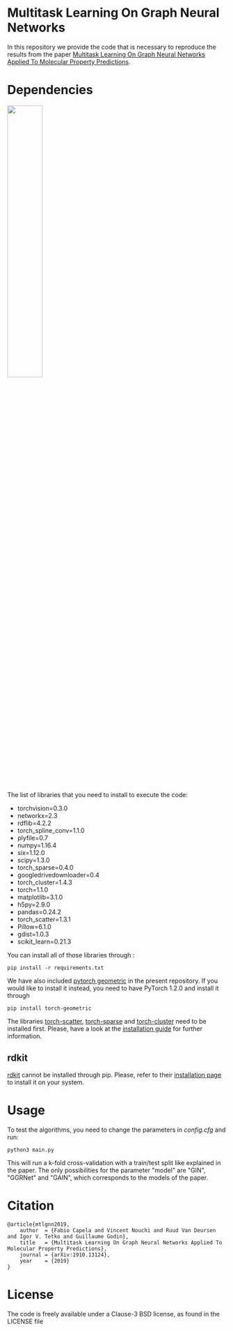 # Multitask Learning On Graph Neural Networks

In this repository we provide the code that is necessary to reproduce the results from the paper [Multitask Learning On Graph Neural Networks Applied To Molecular Property Predictions](https://arxiv.org/pdf/1910.13124.pdf). 


# Dependencies
<img width="40%" src="https://raw.githubusercontent.com/rusty1s/pytorch_geometric/master/docs/source/_static/img/pyg_logo_text.svg?sanitize=true" />


The list of libraries that you need to install to execute the code:
- torchvision=0.3.0
- networkx=2.3
- rdflib=4.2.2
- torch_spline_conv=1.1.0
- plyfile=0.7
- numpy=1.16.4
- six=1.12.0
- scipy=1.3.0
- torch_sparse=0.4.0
- googledrivedownloader=0.4
- torch_cluster=1.4.3
- torch=1.1.0
- matplotlib=3.1.0
- h5py=2.9.0
- pandas=0.24.2
- torch_scatter=1.3.1
- Pillow=6.1.0
- gdist=1.0.3
- scikit_learn=0.21.3

You can install all of those libraries through :

```
pip install -r requirements.txt
```

We have also included [pytorch geometric](https://github.com/rusty1s/pytorch_geometric) in the present repository. If you would like to install it instead, you need to have PyTorch 1.2.0 and install it through

```
pip install torch-geometric
```

The libraries [torch-scatter](https://github.com/rusty1s/pytorch_scatter), [torch-sparse](https://github.com/rusty1s/pytorch_sparse) and [torch-cluster](https://github.com/rusty1s/pytorch_cluster) need to be installed first. Please, have a look at the  [installation guide](https://github.com/rusty1s/pytorch_geometric) for further information.

## rdkit

[rdkit](https://github.com/rdkit/rdkit) cannot be installed through pip. Please, refer to their [installation page](https://github.com/rdkit/rdkit/blob/master/Docs/Book/Install.md) to install it on your system. 

# Usage

To test the algorithms, you need to change the parameters in *config.cfg* and run:

```
python3 main.py
```

This will run a k-fold cross-validation with a train/test split like explained in the paper.
The only possibilities for the parameter "model" are "GIN", "GGRNet" and "GAIN", which corresponds to the models
of the paper. 


# Citation

```
@article{mtlgnn2019,
    author  = {Fabio Capela and Vincent Nouchi and Ruud Van Deursen and Igor V. Tetko and Guillaume Godin},
    title   = {Multitask Learning On Graph Neural Networks Applied To Molecular Property Predictions},
    journal = {arXiv:1910.13124},
    year    = {2019}
}
```

# License
The code is freely available under a Clause-3 BSD license, as found in the LICENSE file
